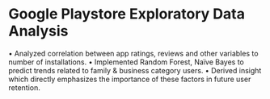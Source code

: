 # Google Playstore Exploratory Data Analysis
•	Analyzed correlation between app ratings, reviews and other variables to number of installations.
•	Implemented Random Forest, Naïve Bayes to predict trends related to family & business category users.
•	Derived insight which directly emphasizes the importance of these factors in future user retention.
